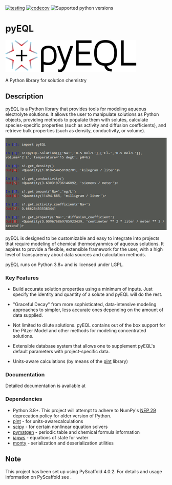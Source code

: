 [![testing](https://github.com/rkingsbury/pyeql/workflows/testing/badge.svg)](https://github.com/rkingsbury/pyeql/actions?query=workflow%3Atesting)
[![codecov](https://codecov.io/gh/rkingsbury/pyeql/branch/main/graph/badge.svg?token=I7RP0QML6S)](https://codecov.io/gh/rkingsbury/pyeql)
![Supported python versions](https://img.shields.io/badge/python-3.8%20%7C%203.9%20%7C%203.10%20%7C%203.11-blue)

# pyEQL

![pyeql logo](pyeql-logo.png)

A Python library for solution chemistry


## Description

pyEQL is a Python library that provides tools for modeling aqueous electrolyte
solutions. It allows the user to manipulate solutions as Python
objects, providing methods to populate them with solutes, calculate
species-specific properties (such as activity and diffusion coefficients),
and retrieve bulk properties (such as density, conductivity, or volume).

![pyeql demo](pyeql-demo.png)

pyEQL is designed to be customizable and easy to integrate into projects
that require modeling of chemical thermodyanmics of aqueous solutions.
It aspires to provide a flexible, extensible framework for the user, with a
high level of transparency about data sources and calculation methods.

pyEQL runs on Python 3.8+ and is licensed under LGPL.

### Key Features

- Build accurate solution properties using a minimum of inputs. Just specify
  the identity and quantity of a solute and pyEQL will do the rest.

- "Graceful Decay" from more sophisticated, data-intensive modeling approaches
  to simpler, less accurate ones depending on the amount of data supplied.

- Not limited to dilute solutions. pyEQL contains out of the box support for
  the Pitzer Model and other methods for modeling concentrated solutions.

- Extensible database system that allows one to supplement pyEQL's default
  parameters with project-specific data.

- Units-aware calculations (by means of the [pint](https://github.com/hgrecco/pint) library)

### Documentation

Detailed documentation is available at [](https://pyeql.readthedocs.io/)

### Dependencies

- Python 3.8+. This project will attempt to adhere to NumPy's
  [NEP 29](https://numpy.org/neps/nep-0029-deprecation_policy.html) deprecation policy
  for older version of Python.
- [pint](https://github.com/hgrecco/pint) - for units-awarecalculations
- [scipy](https://www.scipy.org/) - for certain nonlinear equation solvers
- [pymatgen](https://github.com/materialsproject/pymatgen) - periodic table and chemical formula information
- [iapws](https://github.com/jjgomera/iapws/) - equations of state for water
- [monty](https://github.com/materialsvirtuallab/monty) - serialization and deserialization utilities

<!-- pyscaffold-notes -->

## Note

This project has been set up using PyScaffold 4.0.2. For details and usage
information on PyScaffold see [](https://pyscaffold.org/).
